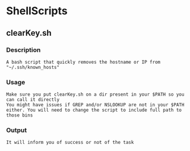# ShellScripts
 ## clearKey.sh
  ### Description
    A bash script that quickly removes the hostname or IP from "~/.ssh/known_hosts"
  ### Usage
    Make sure you put clearKey.sh on a dir present in your $PATH so you can call it directly
    You might have issues if GREP and/or NSLOOKUP are not in your $PATH either. You will need to change the script to include full path to those bins
  ### Output
    It will inform you of success or not of the task
    
